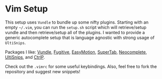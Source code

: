 Vim Setup
=========

This setup uses `Vundle` to bundle up some nifty plugins. Starting with an 
empty `~/.vim`, you can run the `setup.sh` script which will retrieve/setup
vundle and then retrieve/setup all of the plugins. I wanted to provide
a generic autocomplete setup that is language agnostic with strong usage
of `UltiSnips`. 

Packages I like:
[Vundle](https://github.com/gmarik/vundle),
[Fugitive](https://github.com/tpope/vim-fugitive),
[EasyMotion](https://github.com/Lokaltog/vim-easymotion),
[SuperTab](https://github.com/ervandew/supertab),
[Neocomplete](https://github.com/Shougo/neocomplete.vim),
[UltiSnips](https://github.com/SirVer/ultisnips), and
[CtrlP](https://github.com/kien/ctrlp.vim).

Check out the `.vimrc` for some useful keybindings. Also, feel free to
fork the repository and suggest new snippets!
